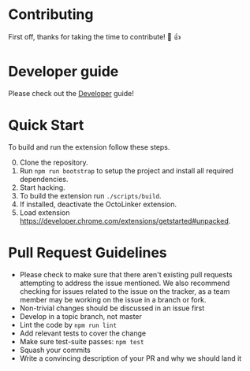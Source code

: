 
# Contributing

First off, thanks for taking the time to contribute! :tada: :+1:

# Developer guide

Please check out the [Developer](/DEVELOPER.md) guide!

# Quick Start

To build and run the extension follow these steps.

0. Clone the repository.
0. Run `npm run bootstrap` to setup the project and install all required dependencies.
0. Start hacking.
0. To build the extension run `./scripts/build`.
0. If installed, deactivate the OctoLinker extension.
0. Load extension https://developer.chrome.com/extensions/getstarted#unpacked.


# Pull Request Guidelines

- Please check to make sure that there aren't existing pull requests attempting to address the issue mentioned. We also recommend checking for issues related to the issue on the tracker, as a team member may be working on the issue in a branch or fork.
- Non-trivial changes should be discussed in an issue first
- Develop in a topic branch, not master
- Lint the code by `npm run lint`
- Add relevant tests to cover the change
- Make sure test-suite passes: `npm test`
- Squash your commits
- Write a convincing description of your PR and why we should land it
